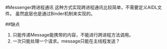#Messenger跨进程通讯
这种方式实现跨进程通讯比较简单，不需要定义AIDL文件。
虽然底层也是通过Binder机制来实现的。
    
##缺点

1. 只能传递Message能携带的内容，不能进行跨进程方法调用。
2. 一次只能处理一个请求。message只能在主线程发送？
    